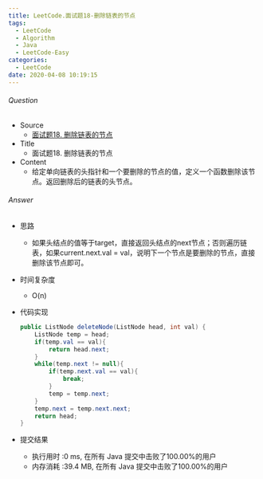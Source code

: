 ```yaml
---
title: LeetCode.面试题18-删除链表的节点
tags:
  - LeetCode
  - Algorithm
  - Java
  - LeetCode-Easy
categories:
  - LeetCode
date: 2020-04-08 10:19:15
---
```

###### Question
- Source
	- [面试题18. 删除链表的节点](https://leetcode-cn.com/problems/shan-chu-lian-biao-de-jie-dian-lcof/) 
- Title
	- 面试题18. 删除链表的节点 
- Content
	- 给定单向链表的头指针和一个要删除的节点的值，定义一个函数删除该节点。返回删除后的链表的头节点。
<!--more-->

###### Answer
- 思路
	- 如果头结点的值等于target，直接返回头结点的next节点；否则遍历链表，如果current.next.val = val，说明下一个节点是要删除的节点，直接删除该节点即可。
- 时间复杂度
	- O(n) 	
- 代码实现

	```Java
	public ListNode deleteNode(ListNode head, int val) {
        ListNode temp = head;
        if(temp.val == val){
            return head.next;
        }
        while(temp.next != null){
            if(temp.next.val == val){
                break;
            }
            temp = temp.next;
        }
        temp.next = temp.next.next;
        return head;
    }
	```
- 提交结果
	- 执行用时 :0 ms, 在所有 Java 提交中击败了100.00%的用户
	- 内存消耗 :39.4 MB, 在所有 Java 提交中击败了100.00%的用户
